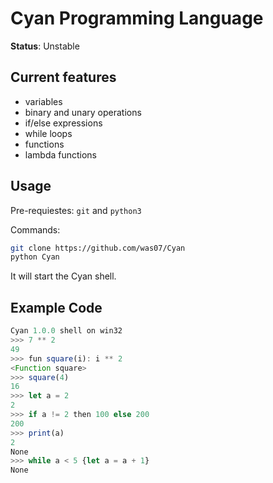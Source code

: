 # Cyan Programming Language

**Status**: Unstable

## Current features

- variables
- binary and unary operations
- if/else expressions
- while loops
- functions
- lambda functions

## Usage

Pre-requiestes: `git` and `python3`

Commands:
```bash
git clone https://github.com/was07/Cyan
python Cyan
```
It will start the Cyan shell.

## Example Code

```js
Cyan 1.0.0 shell on win32
>>> 7 ** 2
49
>>> fun square(i): i ** 2
<Function square>
>>> square(4)
16
>>> let a = 2
2
>>> if a != 2 then 100 else 200
200
>>> print(a)
2   
None
>>> while a < 5 {let a = a + 1}
None
```

